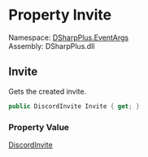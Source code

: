 # Property Invite

Namespace: [DSharpPlus.EventArgs](DSharpPlus.EventArgs.md)  
Assembly: DSharpPlus.dll

## <a id="DSharpPlus_EventArgs_InviteCreateEventArgs_Invite"></a>Invite

Gets the created invite.

```csharp
public DiscordInvite Invite { get; }
```

### Property Value

[DiscordInvite](DSharpPlus.Entities.DiscordInvite.md)


